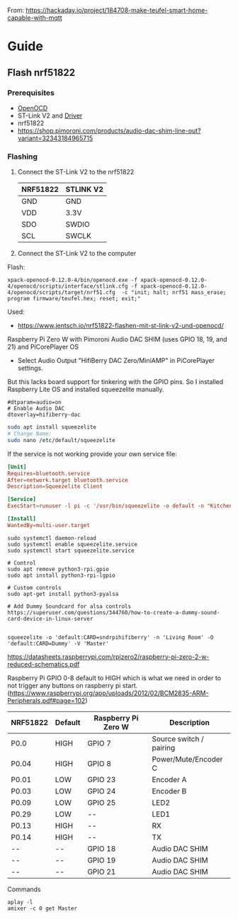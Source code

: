 From: https://hackaday.io/project/184708-make-teufel-smart-home-capable-with-mqtt

# Guide

## Flash nrf51822

### Prerequisites

- [OpenOCD](https://github.com/xpack-dev-tools/openocd-xpack/releases)
- ST-Link V2 and [Driver](https://www.st.com/en/development-tools/stsw-link009.html)
- nrf51822
- https://shop.pimoroni.com/products/audio-dac-shim-line-out?variant=32343184965715

### Flashing

1. Connect the ST-Link V2 to the nrf51822

   | NRF51822 | STLINK V2 |
   | -------- | --------- |
   | GND      | GND       |
   | VDD      | 3.3V      |
   | SDO      | SWDIO     |
   | SCL      | SWCLK     |

2. Connect the ST-Link V2 to the computer

Flash:

```
xpack-openocd-0.12.0-4/bin/openocd.exe -f xpack-openocd-0.12.0-4/openocd/scripts/interface/stlink.cfg -f xpack-openocd-0.12.0-4/openocd/scripts/target/nrf51.cfg  -c "init; halt; nrf51 mass_erase; program firmware/teufel.hex; reset; exit;"
```

Used:

- https://www.jentsch.io/nrf51822-flashen-mit-st-link-v2-und-openocd/

Raspberry Pi Zero W
with Pimoroni Audio DAC SHIM (uses GPIO 18, 19, and 21)
and PiCorePlayer OS

- Select Audio Output "HifiBerry DAC Zero/MiniAMP" in PiCorePlayer settings.

But this lacks board support for tinkering with the GPIO pins.
So I installed Raspberry Lite OS and installed squeezelite manually.

```
#dtparam=audio=on
# Enable Audio DAC
dtoverlay=hifiberry-dac
```

```bash
sudo apt install squeezelite
# Change Name:
sudo nano /etc/default/squeezelite
```

If the service is not working provide your own service file:

```toml
[Unit]
Requires=bluetooth.service
After=network.target bluetooth.service
Description=Squeezelite Client

[Service]
ExecStart=runuser -l pi -c '/usr/bin/squeezelite -o default -n "Kitchen"'

[Install]
WantedBy=multi-user.target
```

```
sudo systemctl daemon-reload
sudo systemctl enable squeezelite.service
sudo systemctl start squeezelite.service
```


```
# Control
sudo apt remove python3-rpi.gpio
sudo apt install python3-rpi-lgpio

# Custom controls
sudo apt-get install python3-pyalsa

# Add Dummy Soundcard for alsa controls
https://superuser.com/questions/344760/how-to-create-a-dummy-sound-card-device-in-linux-server


squeezelite -o 'default:CARD=sndrpihifiberry' -n 'Living Room' -O 'default:CARD=Dummy' -V 'Master' 
```

https://datasheets.raspberrypi.com/rpizero2/raspberry-pi-zero-2-w-reduced-schematics.pdf


Raspberry Pi GPIO 0-8 default to HIGH which is what we need in order to not trigger any buttons on raspberry pi start. (https://www.raspberrypi.org/app/uploads/2012/02/BCM2835-ARM-Peripherals.pdf#page=102)

| NRF51822 | Default | Raspberry Pi Zero W | Description             |
| -------- | ------- | ------------------- | ----------------------- |
| P0.0     | HIGH    | GPIO 7              | Source switch / pairing |
| P0.04    | HIGH    | GPIO 8              | Power/Mute/Encoder C    |
| P0.01    | LOW     | GPIO 23             | Encoder A               |
| P0.03    | LOW     | GPIO 24             | Encoder B               |
| P0.09    | LOW     | GPIO 25             | LED2                    |
| P0.29    | LOW     | --                  | LED1                    |
| P0.13    | HIGH    | --                  | RX                      |
| P0.14    | HIGH    | --                  | TX                      |
| --       | --      | GPIO 18             | Audio DAC SHIM          |
| --       | --      | GPIO 19             | Audio DAC SHIM          |
| --       | --      | GPIO 21             | Audio DAC SHIM          |



Commands

```
aplay -l
amixer -c 0 get Master
```
